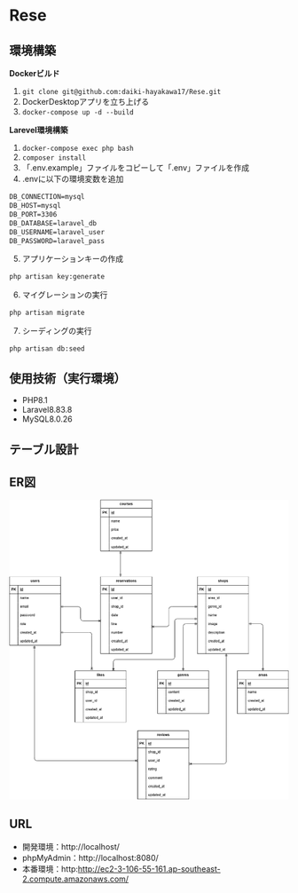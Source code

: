 # Rese

## 環境構築
**Dockerビルド**
1. `git clone git@github.com:daiki-hayakawa17/Rese.git`
2. DockerDesktopアプリを立ち上げる
3. `docker-compose up -d --build`

**Larevel環境構築**
1. `docker-compose exec php bash`
2. `composer install`
3. 「.env.example」ファイルをコピーして「.env」ファイルを作成
4. .envに以下の環境変数を追加
``` text
DB_CONNECTION=mysql
DB_HOST=mysql
DB_PORT=3306
DB_DATABASE=laravel_db
DB_USERNAME=laravel_user
DB_PASSWORD=laravel_pass
```

5. アプリケーションキーの作成
``` bash
php artisan key:generate
```

6. マイグレーションの実行
``` bash
php artisan migrate
```

7. シーディングの実行
``` bash
php artisan db:seed
```

## 使用技術（実行環境）
- PHP8.1
- Laravel8.83.8
- MySQL8.0.26

## テーブル設計

## ER図
![alt](rese.drawio.png)

## URL
- 開発環境：http://localhost/
- phpMyAdmin：http://localhost:8080/
- 本番環境：http:http://ec2-3-106-55-161.ap-southeast-2.compute.amazonaws.com/
